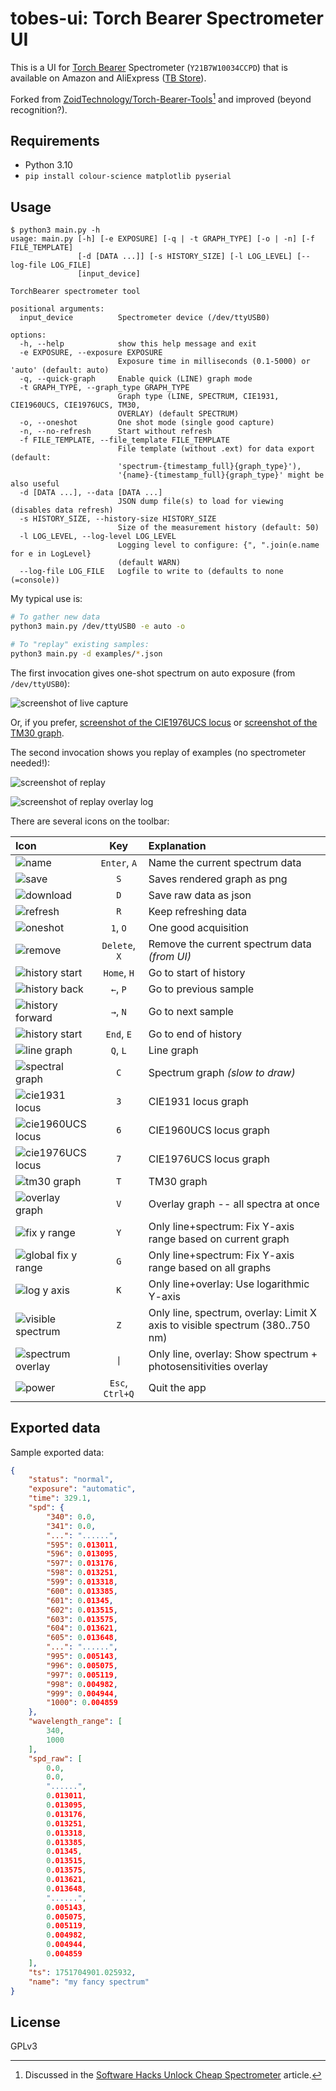 # tobes-ui: Torch Bearer Spectrometer UI

This is a UI for [Torch Bearer](https://www.torchbearer.tech/)
Spectrometer (`Y21B7W10034CCPD`) that is available on Amazon
and AliExpress ([TB Store](https://www.aliexpress.com/store/1104401209)).

Forked from [ZoidTechnology/Torch-Bearer-Tools](https://github.com/ZoidTechnology/Torch-Bearer-Tools)[^1]
and improved (beyond recognition?).

## Requirements

- Python 3.10
- `pip install colour-science matplotlib pyserial`

## Usage

```
$ python3 main.py -h
usage: main.py [-h] [-e EXPOSURE] [-q | -t GRAPH_TYPE] [-o | -n] [-f FILE_TEMPLATE]
               [-d [DATA ...]] [-s HISTORY_SIZE] [-l LOG_LEVEL] [--log-file LOG_FILE]
               [input_device]

TorchBearer spectrometer tool

positional arguments:
  input_device          Spectrometer device (/dev/ttyUSB0)

options:
  -h, --help            show this help message and exit
  -e EXPOSURE, --exposure EXPOSURE
                        Exposure time in milliseconds (0.1-5000) or 'auto' (default: auto)
  -q, --quick-graph     Enable quick (LINE) graph mode
  -t GRAPH_TYPE, --graph_type GRAPH_TYPE
                        Graph type (LINE, SPECTRUM, CIE1931, CIE1960UCS, CIE1976UCS, TM30,
                        OVERLAY) (default SPECTRUM)
  -o, --oneshot         One shot mode (single good capture)
  -n, --no-refresh      Start without refresh
  -f FILE_TEMPLATE, --file_template FILE_TEMPLATE
                        File template (without .ext) for data export (default:
                        'spectrum-{timestamp_full}{graph_type}'),
                        '{name}-{timestamp_full}{graph_type}' might be also useful
  -d [DATA ...], --data [DATA ...]
                        JSON dump file(s) to load for viewing (disables data refresh)
  -s HISTORY_SIZE, --history-size HISTORY_SIZE
                        Size of the measurement history (default: 50)
  -l LOG_LEVEL, --log-level LOG_LEVEL
                        Logging level to configure: {", ".join(e.name for e in LogLevel}
                        (default WARN)
  --log-file LOG_FILE   Logfile to write to (defaults to none (=console))
```

My typical use is:

``` sh
# To gather new data
python3 main.py /dev/ttyUSB0 -e auto -o

# To "replay" existing samples:
python3 main.py -d examples/*.json
```

The first invocation gives one-shot spectrum on auto exposure (from `/dev/ttyUSB0`):

![screenshot of live capture](pictures/oneshot.png)

Or, if you prefer, [screenshot of the CIE1976UCS locus](pictures/oneshot-cie1976ucs.png)
or [screenshot of the TM30 graph](pictures/oneshot-tm30.png).

The second invocation shows you replay of examples (no spectrometer needed!):

![screenshot of replay](pictures/replay.png)

![screenshot of replay overlay log](pictures/replay-overlay-log.png)

There are several icons on the toolbar:

| Icon | Key | Explanation |
|:---|:---:|:---|
| ![name](icons/name.png) | `Enter`, `A` | Name the current spectrum data |
| ![save](icons/plot_save.png) | `S` | Saves rendered graph as png |
| ![download](icons/raw_save.png) | `D` | Save raw data as json |
| ![refresh](icons/refresh.png) | `R` | Keep refreshing data |
| ![oneshot](icons/oneshot.png) | `1`, `O` | One good acquisition |
| ![remove](icons/remove.png) | `Delete`, `X` | Remove the current spectrum data _(from UI)_ |
| ![history start](icons/hist_start.png) | `Home`, `H` | Go to start of history |
| ![history back](icons/hist_back.png) | `←`, `P` | Go to previous sample |
| ![history forward](icons/hist_forward.png) | `→`, `N` | Go to next sample |
| ![history start](icons/hist_start.png) | `End`, `E` | Go to end of history |
| ![line graph](icons/line_graph.png) | `Q`, `L` | Line graph |
| ![spectral graph](icons/spectrum_graph.png) | `C` | Spectrum graph _(slow to draw)_ |
| ![cie1931 locus](icons/cie1931_graph.png) | `3` | CIE1931 locus graph |
| ![cie1960UCS locus](icons/cie1960ucs_graph.png) | `6` | CIE1960UCS locus graph |
| ![cie1976UCS locus](icons/cie1976ucs_graph.png) | `7` | CIE1976UCS locus graph |
| ![tm30 graph](icons/tm30_graph.png) | `T` | TM30 graph |
| ![overlay graph](icons/overlay_graph.png) | `V` | Overlay graph -- all spectra at once |
| ![fix y range](icons/yrange_fix.png) | `Y` | Only line+spectrum: Fix Y-axis range based on current graph |
| ![global fix y range](icons/yrange_global_fix.png) | `G` | Only line+spectrum: Fix Y-axis range based on all graphs |
| ![log y axis](icons/log_yscale.png) | `K` | Only line+overlay: Use logarithmic Y-axis |
| ![visible spectrum](icons/visx.png) | `Z` | Only line, spectrum, overlay: Limit X axis to visible spectrum (380..750 nm)|
| ![spectrum overlay](icons/spec_ovl.png) | `\|` | Only line, overlay: Show spectrum + photosensitivities overlay |
| ![power](icons/power.png) | `Esc`, `Ctrl+Q` | Quit the app |

## Exported data

Sample exported data:

``` json
{
    "status": "normal",
    "exposure": "automatic",
    "time": 329.1,
    "spd": {
        "340": 0.0,
        "341": 0.0,
        "...": "......",
        "595": 0.013011,
        "596": 0.013095,
        "597": 0.013176,
        "598": 0.013251,
        "599": 0.013318,
        "600": 0.013385,
        "601": 0.01345,
        "602": 0.013515,
        "603": 0.013575,
        "604": 0.013621,
        "605": 0.013648,
        "...": "......",
        "995": 0.005143,
        "996": 0.005075,
        "997": 0.005119,
        "998": 0.004982,
        "999": 0.004944,
        "1000": 0.004859
    },
    "wavelength_range": [
        340,
        1000
    ],
    "spd_raw": [
        0.0,
        0.0,
        "......",
        0.013011,
        0.013095,
        0.013176,
        0.013251,
        0.013318,
        0.013385,
        0.01345,
        0.013515,
        0.013575,
        0.013621,
        0.013648,
        "......",
        0.005143,
        0.005075,
        0.005119,
        0.004982,
        0.004944,
        0.004859
    ],
    "ts": 1751704901.025932,
    "name": "my fancy spectrum"
}
```

## License

GPLv3

[^1]: Discussed in the [Software Hacks Unlock Cheap
Spectrometer](https://hackaday.com/2025/03/31/software-hacks-unlock-cheap-spectrometer/)
article.
